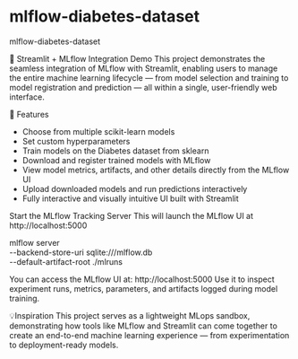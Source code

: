 # mlflow-diabetes-dataset
mlflow-diabetes-dataset

🧠 Streamlit + MLflow Integration Demo
This project demonstrates the seamless integration of MLflow with Streamlit, enabling users to manage the entire machine learning lifecycle — from model selection and training to model registration and prediction — all within a single, user-friendly web interface.

🚀 Features
- Choose from multiple scikit-learn models
- Set custom hyperparameters
- Train models on the Diabetes dataset from sklearn
- Download and register trained models with MLflow
- View model metrics, artifacts, and other details directly from the MLflow UI
- Upload downloaded models and run predictions interactively
- Fully interactive and visually intuitive UI built with Streamlit

Start the MLflow Tracking Server
This will launch the MLflow UI at http://localhost:5000

mlflow server \
  --backend-store-uri sqlite:///mlflow.db \
  --default-artifact-root ./mlruns

You can access the MLflow UI at:
http://localhost:5000
Use it to inspect experiment runs, metrics, parameters, and artifacts logged during model training.

💡Inspiration
This project serves as a lightweight MLops sandbox, demonstrating how tools like MLflow and Streamlit can come together to create an end-to-end machine learning experience — from experimentation to deployment-ready models.




